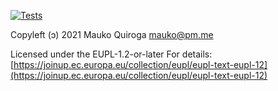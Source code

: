 [![Tests](https://github.com/maukoquiroga/pysemver/workflows/test/badge.svg)](https://github.com/maukoquiroga/pysemver/actions?workflow=test)

Copyleft (ɔ) 2021 Mauko Quiroga <mauko@pm.me>

Licensed under the EUPL-1.2-or-later
For details: [https://joinup.ec.europa.eu/collection/eupl/eupl-text-eupl-12](https://joinup.ec.europa.eu/collection/eupl/eupl-text-eupl-12)

